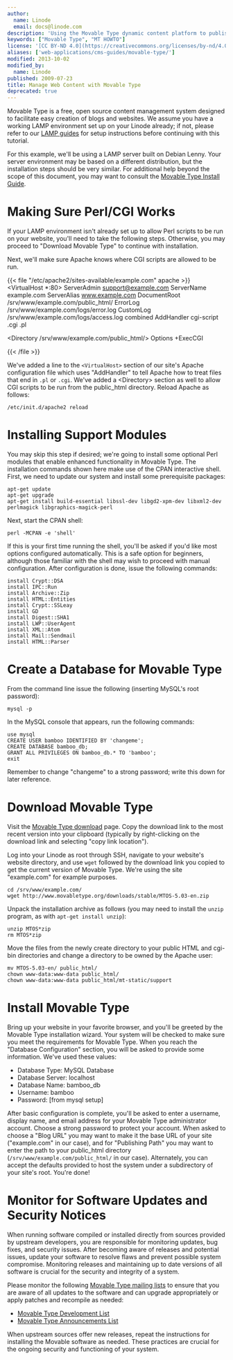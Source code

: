 ```yaml
---
author:
  name: Linode
  email: docs@linode.com
description: 'Using the Movable Type dynamic content platform to publish a website.'
keywords: ["Movable Type", "MT HOWTO"]
license: '[CC BY-ND 4.0](https://creativecommons.org/licenses/by-nd/4.0)'
aliases: ['web-applications/cms-guides/movable-type/']
modified: 2013-10-02
modified_by:
  name: Linode
published: 2009-07-23
title: Manage Web Content with Movable Type
deprecated: true
---
```


Movable Type is a free, open source content management system designed to facilitate easy creation of blogs and websites. We assume you have a working LAMP environment set up on your Linode already; if not, please refer to our [LAMP guides](/content/lamp-guides/) for setup instructions before continuing with this tutorial.

For this example, we'll be using a LAMP server built on Debian Lenny. Your server environment may be based on a different distribution, but the installation steps should be very similar. For additional help beyond the scope of this document, you may want to consult the [Movable Type Install Guide](http://www.movabletype.org/documentation/installation/).

# Making Sure Perl/CGI Works

If your LAMP environment isn't already set up to allow Perl scripts to be run on your website, you'll need to take the following steps. Otherwise, you may proceed to "Download Movable Type" to continue with installation.

Next, we'll make sure Apache knows where CGI scripts are allowed to be run.

{{< file "/etc/apache2/sites-available/example.com" apache >}}
<VirtualHost *:80>
     ServerAdmin support@example.com
     ServerName example.com
     ServerAlias www.example.com
     DocumentRoot /srv/www/example.com/public_html/
     ErrorLog /srv/www/example.com/logs/error.log
     CustomLog /srv/www/example.com/logs/access.log combined
     AddHandler cgi-script .cgi .pl
</VirtualHost>

<Directory /srv/www/example.com/public_html/>
     Options +ExecCGI
</Directory>

{{< /file >}}


We've added a line to the `<VirtualHost>` section of our site's Apache configuration file which uses "AddHandler" to tell Apache how to treat files that end in `.pl` or `.cgi`. We've added a \<Directory\> section as well to allow CGI scripts to be run from the public\_html directory. Reload Apache as follows:

    /etc/init.d/apache2 reload

# Installing Support Modules

You may skip this step if desired; we're going to install some optional Perl modules that enable enhanced functionality in Movable Type. The installation commands shown here make use of the CPAN interactive shell. First, we need to update our system and install some prerequisite packages:

    apt-get update
    apt-get upgrade
    apt-get install build-essential libssl-dev libgd2-xpm-dev libxml2-dev perlmagick libgraphics-magick-perl

Next, start the CPAN shell:

    perl -MCPAN -e 'shell'

If this is your first time running the shell, you'll be asked if you'd like most options configured automatically. This is a safe option for beginners, although those familiar with the shell may wish to proceed with manual configuration. After configuration is done, issue the following commands:

    install Crypt::DSA
    install IPC::Run
    install Archive::Zip
    install HTML::Entities
    install Crypt::SSLeay
    install GD
    install Digest::SHA1
    install LWP::UserAgent
    install XML::Atom
    install Mail::Sendmail
    install HTML::Parser

# Create a Database for Movable Type

From the command line issue the following (inserting MySQL's root password):

    mysql -p

In the MySQL console that appears, run the following commands:

    use mysql
    CREATE USER bamboo IDENTIFIED BY 'changeme';
    CREATE DATABASE bamboo_db;
    GRANT ALL PRIVILEGES ON bamboo_db.* TO 'bamboo';
    exit

Remember to change "changeme" to a strong password; write this down for later reference.

# Download Movable Type

Visit the [Movable Type download](http://www.movabletype.org/download.html) page. Copy the download link to the most recent version into your clipboard (typically by right-clicking on the download link and selecting "copy link location").

Log into your Linode as root through SSH, navigate to your website's website directory, and use `wget` followed by the download link you copied to get the current version of Movable Type. We're using the site "example.com" for example purposes.

    cd /srv/www/example.com/
    wget http://www.movabletype.org/downloads/stable/MTOS-5.03-en.zip

Unpack the installation archive as follows (you may need to install the `unzip` program, as with `apt-get install unzip`):

    unzip MTOS*zip
    rm MTOS*zip

Move the files from the newly create directory to your public HTML and cgi-bin directories and change a directory to be owned by the Apache user:

    mv MTOS-5.03-en/ public_html/
    chown www-data:www-data public_html/
    chown www-data:www-data public_html/mt-static/support

# Install Movable Type

Bring up your website in your favorite browser, and you'll be greeted by the Movable Type installation wizard. Your system will be checked to make sure you meet the requirements for Movable Type. When you reach the "Database Configuration" section, you will be asked to provide some information. We've used these values:

-   Database Type: MySQL Database
-   Database Server: localhost
-   Database Name: bamboo\_db
-   Username: bamboo
-   Password: [from mysql setup]

After basic configuration is complete, you'll be asked to enter a username, display name, and email address for your Movable Type administrator account. Choose a strong password to protect your account. When asked to choose a "Blog URL" you may want to make it the base URL of your site ("example.com" in our case), and for "Publishing Path" you may want to enter the path to your public\_html directory (`/srv/www/example.com/public_html/` in our case). Alternately, you can accept the defaults provided to host the system under a subdirectory of your site's root. You're done!

# Monitor for Software Updates and Security Notices

When running software compiled or installed directly from sources provided by upstream developers, you are responsible for monitoring updates, bug fixes, and security issues. After becoming aware of releases and potential issues, update your software to resolve flaws and prevent possible system compromise. Monitoring releases and maintaining up to date versions of all software is crucial for the security and integrity of a system.

Please monitor the following [Movable Type mailing lists](http://www.movabletype.org/opensource/mailing-lists.html) to ensure that you are aware of all updates to the software and can upgrade appropriately or apply patches and recompile as needed:

-   [Movable Type Development List](https://movabletype.org/documentation/developer/)
-   [Movable Type Announcements List](https://movabletype.org/news/)

When upstream sources offer new releases, repeat the instructions for installing the Movable software as needed. These practices are crucial for the ongoing security and functioning of your system.



